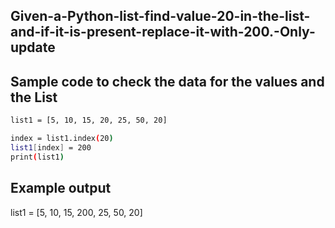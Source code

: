 ## Given-a-Python-list-find-value-20-in-the-list-and-if-it-is-present-replace-it-with-200.-Only-update
## Sample code to check the data for the values and the List
```sh
list1 = [5, 10, 15, 20, 25, 50, 20]

index = list1.index(20)
list1[index] = 200
print(list1)
```
## Example output
list1 = [5, 10, 15, 200, 25, 50, 20]

